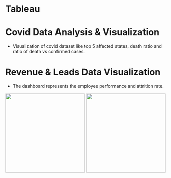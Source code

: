 # Tableau

# Covid Data Analysis & Visualization

- Visualization of covid dataset like top 5 affected states, death ratio and ratio of death vs confirmed cases.

# Revenue & Leads Data Visualization

- The dashboard represents the employee performance and attrition rate.

<img src="Assets/Covid_Data_Dashboard" width="250">

<img src="Assets/Revenue_Leads" width="250">



